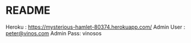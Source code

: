 # README
Heroku : https://mysterious-hamlet-80374.herokuapp.com/
Admin User : peter@vinos.com 
Admin Pass: vinosos
